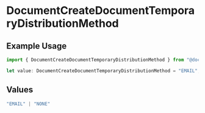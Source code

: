# DocumentCreateDocumentTemporaryDistributionMethod

## Example Usage

```typescript
import { DocumentCreateDocumentTemporaryDistributionMethod } from "@documenso/sdk-typescript/models/operations";

let value: DocumentCreateDocumentTemporaryDistributionMethod = "EMAIL";
```

## Values

```typescript
"EMAIL" | "NONE"
```